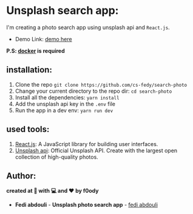 # Unsplash search app:

I'm creating a photo search app using unsplash api and `React.js`.
- Demo Link: [demo here](https://unsplash-search-app-cs.netlify.app)

**P.S: [docker](https://www.docker.com/) is required**

## installation:

1. Clone the repo `git clone https://github.com/cs-fedy/search-photo`
2. Change your current directory to the repo dir: `cd search-photo`
3. Install all the dependencies: `yarn install`
4. Add the unsplash api key in the `.env` file
5. Run the app in a dev env: `yarn run dev`

## used tools:

1. [React.js](https://reactjs.org/): A JavaScript library for building user interfaces.
2. [Unsplash api](https://unsplash.com/developers): Official Unsplash API. Create with the largest open collection of high-quality photos.

## Author:

**created at 🌙 with 💻 and ❤ by f0ody**

- **Fedi abdouli** - **Unsplash photo search app** - [fedi abdouli](https://github.com/cs-fedy)
